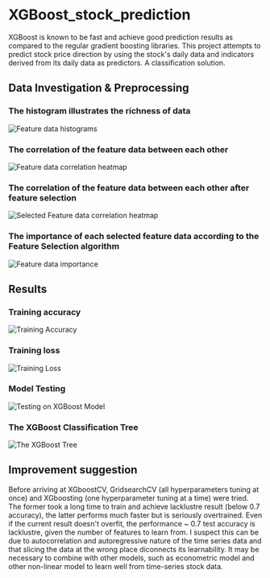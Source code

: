 # XGBoost_stock_prediction
XGBoost is known to be fast and achieve good prediction results as compared to the regular gradient boosting libraries. This project attempts to predict stock price direction by using the stock's daily data and indicators derived from its daily data as predictors. A classification solution.

## Data Investigation & Preprocessing

### The histogram illustrates the richness of data
[image1]: https://github.com/jiewwantan/XGBoost_stock_prediction/blob/master/features_histograms.png "Feature data histograms"
![Feature data histograms][image1]

### The correlation of the feature data between each other
[image2]: https://github.com/jiewwantan/XGBoost_stock_prediction/blob/master/plot_corr_heatmap.png "Feature data correlation heatmap"
![Feature data correlation heatmap][image2]

### The correlation of the feature data between each other after feature selection

[image4]: https://github.com/jiewwantan/XGBoost_stock_prediction/blob/master/plot_corr_heatmap_fs.png "Selected Feature data correlation heatmap"
![Selected Feature data correlation heatmap][image4]

### The importance of each selected feature data according to the Feature Selection algorithm
[image3]: https://github.com/jiewwantan/XGBoost_stock_prediction/blob/master/plot_importance.png "Feature data importance"
![Feature data importance][image3]

## Results

### Training accuracy
[image5]: https://github.com/jiewwantan/XGBoost_stock_prediction/blob/master/training_auc.png "Training Accuracy"
![Training Accuracy][image5]

### Training loss
[image6]: https://github.com/jiewwantan/XGBoost_stock_prediction/blob/master/training_logloss.png "Training Loss"
![Training Loss][image6]

### Model Testing
[image7]: https://github.com/jiewwantan/XGBoost_stock_prediction/blob/master/boosting_result.png "Testing on XGBoost Model"
![Testing on XGBoost Model][image7]

### The XGBoost Classification Tree
[image8]: https://github.com/jiewwantan/XGBoost_stock_prediction/blob/master/tree.png "The XGBoost Tree"
![The XGBoost Tree][image8]

## Improvement suggestion
Before arriving at XGboostCV, GridsearchCV (all hyperparameters tuning at once) and XGboosting (one hyperparameter tuning at a time) were tried. The former took a long time to train and achieve lacklustre result (below 0.7 accuracy), the latter performs much faster but is seriously overtrained. Even if the current result doesn't overfit, the performance ~ 0.7 test accuracy is lacklustre, given the number of features to learn from. I suspect this can be due to autocorrelation and autoregressive nature of the time series data and that slicing the data at the wrong place diconnects its learnability. It may be necessary to combine with other models, such as econometric model and other non-linear model to learn well from time-series stock data.
